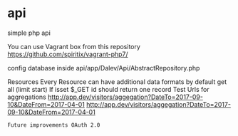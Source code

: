 # api
simple php api

You can use Vagrant box from this repository https://github.com/spiritix/vagrant-php7/

config database inside api/app/Dalev/Api/AbstractRepository.php

Resources
    Every Resource can have additional data formats by default get all (limit start)
    If isset $_GET id should return one record
    Test Urls for aggregations
    http://app.dev/visitors/aggegation?DateTo=2017-09-10&DateFrom=2017-04-01
    http://app.dev/visitors/aggegation?DateTo=2017-09-10&DateFrom=2017-04-01
    
    Future improvements OAuth 2.0 
